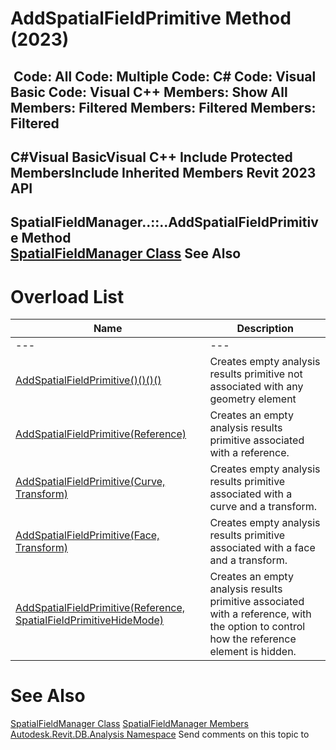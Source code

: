 # AddSpatialFieldPrimitive Method (2023)

﻿
 Code: All Code: Multiple Code: C# Code: Visual Basic Code: Visual C++  Members: Show All Members: Filtered Members: Filtered Members: Filtered   
---  
C#Visual BasicVisual C++
Include Protected MembersInclude Inherited Members
Revit 2023 API  
---  
SpatialFieldManager..::..AddSpatialFieldPrimitive Method   
[SpatialFieldManager Class](0a6d155e-6ef1-7215-f8f1-c1d8203797ee.md "SpatialFieldManager Class") See Also  
---  
# Overload List
| Name | Description |
| --- | --- |
| --- | --- | --- |
| [AddSpatialFieldPrimitive()()()()](c7dd1e50-ef84-7cb8-77f2-323541471aaf.md "AddSpatialFieldPrimitive Method") | Creates empty analysis results primitive not associated with any geometry element |
| [AddSpatialFieldPrimitive(Reference)](8c45a315-8d28-7a02-f4e9-7e524ae05832.md "AddSpatialFieldPrimitive Method \(Reference\)") | Creates an empty analysis results primitive associated with a reference. |
| [AddSpatialFieldPrimitive(Curve, Transform)](5cbf5a07-7043-e8b3-def5-6ea4380c22a9.md "AddSpatialFieldPrimitive Method \(Curve, Transform\)") | Creates empty analysis results primitive associated with a curve and a transform. |
| [AddSpatialFieldPrimitive(Face, Transform)](df9a1bc5-a719-e714-1ecd-0d88d6216000.md "AddSpatialFieldPrimitive Method \(Face, Transform\)") | Creates empty analysis results primitive associated with a face and a transform. |
| [AddSpatialFieldPrimitive(Reference, SpatialFieldPrimitiveHideMode)](cf1ad636-45f1-1649-29b6-7dc2b6400dbb.md "AddSpatialFieldPrimitive Method \(Reference, SpatialFieldPrimitiveHideMode\)") | Creates an empty analysis results primitive associated with a reference, with the option to control how the reference element is hidden. |

# See Also
[SpatialFieldManager Class](0a6d155e-6ef1-7215-f8f1-c1d8203797ee.md "SpatialFieldManager Class")
[SpatialFieldManager Members](f9619c41-0e3a-0182-b130-8c73ac0aa546.md "SpatialFieldManager Members")
[Autodesk.Revit.DB.Analysis Namespace](958e2e12-587d-f188-5d7b-f13d7dbfdf48.md "Autodesk.Revit.DB.Analysis Namespace")
Send comments on this topic to 